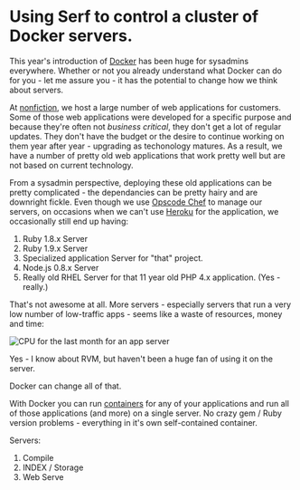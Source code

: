Using Serf to control a cluster of Docker servers.
=================

This year's introduction of [Docker](http://www.docker.io) has been huge for sysadmins everywhere. Whether or not you already understand what Docker can do for you - let me assure you - it has the potential to change how we think about servers.

At [nonfiction](http://www.nonfiction.ca), we host a large number of web applications for customers. Some of those web applications were developed for a specific purpose and because they're often not *business critical*, they don't get a lot of regular updates. They don't have the budget or the desire to continue working on them year after year - upgrading as techonology matures. As a result, we have a number of pretty old web applications that work pretty well but are not based on current technology.

From a sysadmin perspective, deploying these old applications can be pretty complicated - the dependancies can be pretty hairy and are downright fickle. Even though we use [Opscode Chef](http://www.opscode.com/chef/) to manage our servers, on occasions when we can't use [Heroku](https://www.heroku.com/) for the application, we occasionally still end up having:

1. Ruby 1.8.x Server
2. Ruby 1.9.x Server
3. Specialized application Server for "that" project.
4. Node.js 0.8.x Server
5. Really old RHEL Server for that 11 year old PHP 4.x application. \(Yes - really.\)

That's not awesome at all. More servers - especially servers that run a very low number of low-traffic apps - seems like a waste of resources, money and time:

![CPU for the last month for an app server](https://github.com/darron/sysadvent-docker/master/article-support/cpu-for-the-last-month.png)

Yes - I know about RVM, but haven't been a huge fan of using it on the server.

Docker can change all of that.

With Docker you can run [containers](http://docs.docker.io/en/latest/terms/container/#container-def) for any of your applications and run all of those applications \(and more\) on a single server. No crazy gem / Ruby version problems - everything in it's own self-contained container.



Servers:

1. Compile
2. INDEX / Storage
3. Web Serve